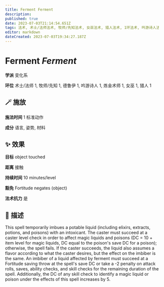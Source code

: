 ```yaml
---
title: Ferment Ferment
description: 
published: true
date: 2023-07-03T21:14:54.651Z
tags: 法术, 术士/法师法术, 牧师/先知法术, 女巫法术, 猎人法术, 1环法术, 吟游诗人法术, 德鲁伊法术, 变化系, 炼金术师法术
editor: markdown
dateCreated: 2023-07-03T19:34:27.187Z
---
```


# **Ferment** *Ferment*

**学派** 变化系 

**环位** 术士/法师 1, 牧师/先知 1, 德鲁伊 1, 吟游诗人 1, 炼金术师 1, 女巫 1, 猎人 1

## 🪄 施放

**施法时间** 1 标准动作

**成分** 语言, 姿势, 材料

## ✨ 效果 

**目标** object touched 

**距离** 接触  

**持续时间** 10 minutes/level 

**豁免** Fortitude negates (object)

**法术抗力** 是

## 📖 描述

This spell temporarily imbues a potable liquid (including elixirs, extracts, potions, and poisons) with an intoxicant. The caster must succeed at a caster level check in order to affect magic liquids and poisons (DC = 10 + item level for magic liquids, DC equal to the poison's save DC for a poison); otherwise, the spell fails. If the caster succeeds, the liquid also assumes a flavor according to what the caster desires,  but the effect on the imbiber is the same. An imbiber of a liquid affected by ferment must succeed at a Fortitude saving throw at the spell's save DC or take a -2 penalty on attack rolls, saves, ability checks, and skill checks for the remaining duration of the spell. Additionally, the DC of any skill check to identify a magic liquid or poison under the effects of this spell increases by 5.
    